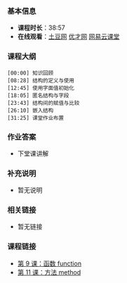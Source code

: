 <!--
author: vincent.tian
date: 2016-02-10
title: 第 10 课：结构 struct
tags: go,教程
tags: go语言,programing
category: go编程基础
summary: 《Go编程基础》是一套针对 Google 出品的 Go 语言的视频语音教程，主要面向新手级别的学习者。
-->

### 基本信息

- **课程时长**：38:57
- **在线观看**：[土豆网](http://www.tudou.com/programs/view/k1yf2WyuCwc/) [优才网](http://www.ucai.cn/course/chapter/69/3210/4669) [网易云课堂](http://study.163.com/course/courseLearn.htm?courseId=306002#/learn/video?lessonId=421021&courseId=306002)

### 课程大纲

	[00:00] 知识回顾
	[08:28] 结构的定义与使用
	[12:45] 使用字面值初始化
	[18:05] 匿名结构与字段
	[23:43] 结构间的赋值与比较
	[26:10] 嵌入结构
	[31:25] 课堂作业布置
	
### 作业答案

- 下堂课讲解

### 补充说明

- 暂无说明

### 相关链接

- 暂无链接

### 课程链接

- [第 9 课：函数 function](lecture9.html)
- [第 11 课：方法 method](lecture11.html)